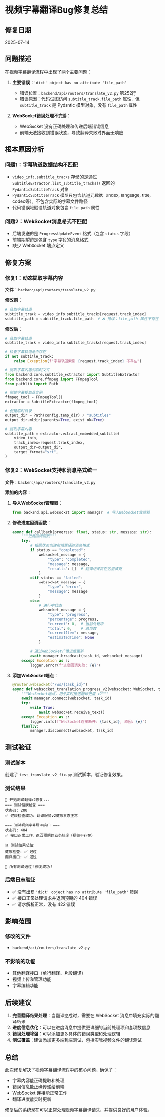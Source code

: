 # 视频字幕翻译Bug修复总结

## 修复日期
2025-07-14

## 问题描述

在视频字幕翻译流程中出现了两个主要问题：

1. **主要错误**：`'dict' object has no attribute 'file_path'`
   - 错误位置：`backend/api/routers/translate_v2.py` 第252行
   - 错误原因：代码试图访问 `subtitle_track.file_path` 属性，但 `subtitle_track` 是 Pydantic 模型对象，没有 `file_path` 属性

2. **WebSocket错误处理不完善**：
   - WebSocket 没有正确处理和传递后端错误信息
   - 前端无法接收到错误状态，导致翻译失败时界面无响应

## 根本原因分析

### 问题1：字幕轨道数据结构不匹配
- `video_info.subtitle_tracks` 存储的是通过 `SubtitleExtractor.list_subtitle_tracks()` 返回的 `PydanticSubtitleTrack` 对象
- `PydanticSubtitleTrack` 模型只包含轨道元数据（index, language, title, codec等），不包含实际的字幕文件路径
- 代码错误地假设轨道对象包含 `file_path` 属性

### 问题2：WebSocket消息格式不匹配
- 后端发送的是 `ProgressUpdateEvent` 格式（包含 `status` 字段）
- 前端期望的是包含 `type` 字段的消息格式
- 缺少 WebSocket 端点定义

## 修复方案

### 修复1：动态提取字幕内容
**文件**：`backend/api/routers/translate_v2.py`

**修改前**：
```python
# 获取字幕轨道
subtitle_track = video_info.subtitle_tracks[request.track_index]
subtitle_path = subtitle_track.file_path  # ❌ 错误：file_path 属性不存在
```

**修改后**：
```python
# 获取字幕轨道
subtitle_track = video_info.subtitle_tracks[request.track_index]

# 检查字幕轨道是否存在
if not subtitle_track:
    raise Exception(f"字幕轨道索引 {request.track_index} 不存在")

# 提取字幕内容到临时文件
from backend.core.subtitle_extractor import SubtitleExtractor
from backend.core.ffmpeg import FFmpegTool
from pathlib import Path

# 创建字幕提取器实例
ffmpeg_tool = FFmpegTool()
extractor = SubtitleExtractor(ffmpeg_tool)

# 创建临时目录
output_dir = Path(config.temp_dir) / "subtitles"
output_dir.mkdir(parents=True, exist_ok=True)

# 提取字幕内容
subtitle_path = extractor.extract_embedded_subtitle(
    video_info,
    track_index=request.track_index,
    output_dir=output_dir,
    target_format="srt",
)
```

### 修复2：WebSocket支持和消息格式统一
**文件**：`backend/api/routers/translate_v2.py`

**添加的内容**：
1. **导入WebSocket管理器**：
   ```python
   from backend.api.websocket import manager  # 导入WebSocket管理器
   ```

2. **修改进度回调函数**：
   ```python
   async def callback(progress: float, status: str, message: str):
       """进度回调函数"""
       try:
           # 根据状态创建前端期望的消息格式
           if status == "completed":
               websocket_message = {
                   "type": "completed",
                   "message": message,
                   "results": []  # 翻译结果将在这里填充
               }
           elif status == "failed":
               websocket_message = {
                   "type": "error",
                   "message": message
               }
           else:
               # 进行中状态
               websocket_message = {
                   "type": "progress",
                   "percentage": progress,
                   "current": 0,  # 当前处理项
                   "total": 0,    # 总项数
                   "currentItem": message,
                   "estimatedTime": None
               }
           
           # 通过WebSocket广播进度更新
           await manager.broadcast(task_id, websocket_message)
       except Exception as e:
           logger.error(f"进度回调失败: {e}")
   ```

3. **添加WebSocket端点**：
   ```python
   @router.websocket("/ws/{task_id}")
   async def websocket_translation_progress_v2(websocket: WebSocket, task_id: str):
       """WebSocket端点，用于实时推送翻译进度 v2"""
       await manager.connect(websocket, task_id)
       try:
           while True:
               await websocket.receive_text()
       except Exception as e:
           logger.info(f"WebSocket连接断开: {task_id}, 原因: {e}")
       finally:
           manager.disconnect(websocket, task_id)
   ```

## 测试验证

### 测试脚本
创建了 `test_translate_v2_fix.py` 测试脚本，验证修复效果。

### 测试结果
```
🧪 开始测试翻译v2修复...
=== 测试健康检查 ===
状态码: 200
✅ 健康检查成功: 翻译服务v2健康状态正常

=== 测试视频字幕翻译接口 ===
状态码: 404
✅ 接口正常工作，返回预期的业务错误（视频不存在）

📊 测试结果总结:
健康检查: ✅ 通过
翻译接口: ✅ 通过

🎉 所有测试通过！修复成功！
```

### 后端日志验证
- ✅ 没有出现 `'dict' object has no attribute 'file_path'` 错误
- ✅ 接口正常处理请求并返回预期的 404 错误
- ✅ 请求解析正常，没有 422 错误

## 影响范围

### 修改的文件
- `backend/api/routers/translate_v2.py`

### 不影响的功能
- 其他翻译接口（单行翻译、片段翻译）
- 视频上传和管理功能
- 字幕编辑功能

## 后续建议

1. **完善翻译结果处理**：当翻译完成时，需要在 WebSocket 消息中填充实际的翻译结果
2. **进度信息优化**：可以在进度消息中提供更详细的当前处理项和总项数信息
3. **错误处理增强**：可以添加更多具体的错误类型和处理逻辑
4. **测试覆盖**：建议添加更多端到端测试，包括实际视频文件的翻译测试

## 总结

此次修复解决了视频字幕翻译流程中的核心问题，确保了：
- 字幕内容能正确提取和处理
- 错误信息能正确传递给前端
- WebSocket 连接能正常工作
- 翻译进度能实时更新

修复后的系统现在可以正常处理视频字幕翻译请求，并提供良好的用户体验。
